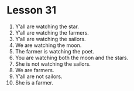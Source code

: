 # Lesson 31

1. Y’all are watching the star.
2. Y’all are watching the farmers.
3. Y’all are watching the sailors.
4. We are watching the moon.
5. The farmer is watching the poet.
6. You are watching both the moon and the stars.
7. She is not watching the sailors.
8. We are farmers.
9. Y’all are not sailors.
10. She is a farmer.

